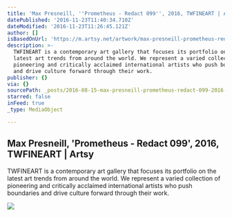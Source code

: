 ```yaml
---
title: 'Max Presneill, ''Prometheus - Redact 099'', 2016, TWFINEART | Artsy'
datePublished: '2016-11-23T11:40:34.710Z'
dateModified: '2016-11-23T11:26:45.121Z'
author: []
isBasedOnUrl: 'https://m.artsy.net/artwork/max-presneill-prometheus-redact-099'
description: >-
  TWFINEART is a contemporary art gallery that focuses its portfolio on the
  latest art trends from around the world. We represent a varied collection of
  pioneering and critically acclaimed international artists who push boundaries
  and drive culture forward through their work.
publisher: {}
via: {}
sourcePath: _posts/2016-08-15-max-presneill-prometheus-redact-099-2016-twfineart-or.md
starred: false
inFeed: true
_type: MediaObject

---
```

<article style=""><h1>Max Presneill, 'Prometheus - Redact 099', 2016, TWFINEART | Artsy</h1><p>TWFINEART is a contemporary art gallery that focuses its portfolio on the latest art trends from around the world. We represent a varied collection of pioneering and critically acclaimed international artists who push boundaries and drive culture forward through their work.</p><img src="https://d32dm0rphc51dk.cloudfront.net/oXqTwaLH8QzAG4L0m2NUPQ/large.jpg" /></article>